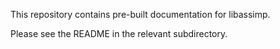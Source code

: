 This repository contains pre-built documentation for libassimp.

Please see the README in the relevant subdirectory.
